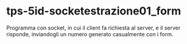 # tps-5id-socketestrazione01_form
Programma con socket, in cui il client fa richiesta al server, e il server risponde, inviandogli un numero generato casualmente con i form.
